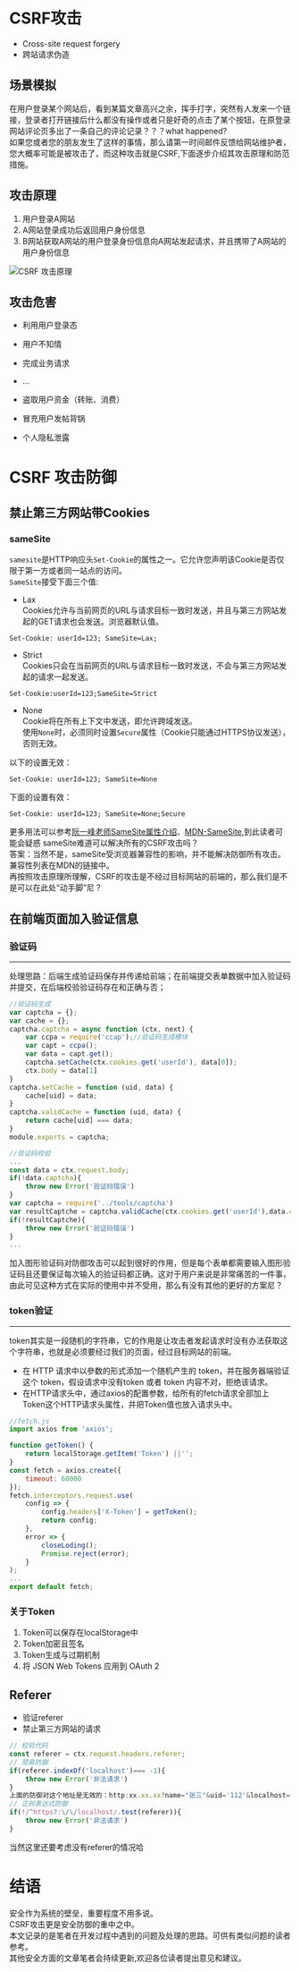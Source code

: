 # CSRF攻击  
* Cross-site request forgery
* 跨站请求伪造  
## 场景模拟  
在用户登录某个网站后，看到某篇文章高兴之余，挥手打字，突然有人发来一个链接，登录者打开链接后什么都没有操作或者只是好奇的点击了某个按钮，在原登录网站评论页多出了一条自己的评论记录？？？what happened?   
如果您或者您的朋友发生了这样的事情，那么请第一时间邮件反馈给网站维护者，您大概率可能是被攻击了，而这种攻击就是CSRF,下面逐步介绍其攻击原理和防范措施。
## 攻击原理    
1. 用户登录A网站
2. A网站登录成功后返回用户身份信息
3. B网站获取A网站的用户登录身份信息向A网站发起请求，并且携带了A网站的用户身份信息

![CSRF 攻击原理](https://github.com/doubone/javascript/blob/master/docs/images/CSRF%E6%94%BB%E5%87%BB%E5%8E%9F%E7%90%86.png "CSRF 攻击原理示意图")
## 攻击危害
* 利用用户登录态
* 用户不知情
* 完成业务请求
* ...

* 盗取用户资金（转账、消费）
* 冒充用户发帖背锅
* 个人隐私泄露

# CSRF 攻击防御
## 禁止第三方网站带Cookies
### sameSite
`samesite`是HTTP响应头`Set-Cookie`的属性之一。它允许您声明该Cookie是否仅限于第一方或者同一站点的访问。  
`SameSite`接受下面三个值:  
* Lax   
Cookies允许与当前网页的URL与请求目标一致时发送，并且与第三方网站发起的GET请求也会发送。浏览器默认值。
 ```shell
 Set-Cookie: userId=123; SameSite=Lax;
```
* Strict  
Cookies只会在当前网页的URL与请求目标一致时发送，不会与第三方网站发起的请求一起发送。
```shell
Set-Cookie:userId=123;SameSite=Strict
```
* None  
Cookie将在所有上下文中发送，即允许跨域发送。  
使用`None`时，必须同时设置`Secure`属性（Cookie只能通过HTTPS协议发送），否则无效。  

以下的设置无效：
```shell
Set-Cookie: userId=123; SameSite=None
```
下面的设置有效：
```shell
Set-Cookie: userId=123; SameSite=None;Secure
```
更多用法可以参考[阮一峰老师SameSite属性介绍](http://www.ruanyifeng.com/blog/2019/09/cookie-samesite.html)、[MDN-SameSite](https://developer.mozilla.org/en-US/docs/Web/HTTP/Headers/Set-Cookie/SameSite),到此读者可能会疑惑
sameSite难道可以解决所有的CSRF攻击吗？  
答案：当然不是，sameSite受浏览器兼容性的影响，并不能解决防御所有攻击。兼容性列表在MDN的链接中。  
再按照攻击原理所理解，CSRF的攻击是不经过目标网站的前端的，那么我们是不是可以在此处“动手脚”尼？ 
## 在前端页面加入验证信息  
### 验证码
***  

处理思路：后端生成验证码保存并传递给前端；在前端提交表单数据中加入验证码并提交，在后端校验验证码存在和正确与否；
  
```js
//验证码生成
var captcha = {};
var cache = {};
captcha.captcha = async function (ctx, next) {
    var ccpa = require('ccap');//验证码生成模块
    var capt = ccpa();
    var data = capt.get();
    captcha.setCache(ctx.cookies.get('userId'), data[0]);
    ctx.body = data[1]
}
captcha.setCache = function (uid, data) {
    cache[uid] = data;
}
captcha.validCache = function (uid, data) {
    return cache[uid] === data;
}
module.exports = captcha;
```
```js
//验证码校验
...
const data = ctx.request.body;
if(!data.captcha){
	throw new Error('验证码错误')
}
var captcha = require('../tools/captcha')
var resultCaptche = captcha.validCache(ctx.cookies.get('userId'),data.captche);
if(!resultCaptche){
	throw new Error('验证码错误')
}
...
```
加入图形验证码对防御攻击可以起到很好的作用，但是每个表单都需要输入图形验证码且还要保证每次输入的验证码都正确。这对于用户来说是非常痛苦的一件事，由此可见这种方式在实际的使用中并不受用，那么有没有其他的更好的方案尼？
### token验证  
***
token其实是一段随机的字符串，它的作用是让攻击者发起请求时没有办法获取这个字符串，也就是必须要经过我们的页面，经过目标网站的前端。
* 在 HTTP 请求中以參数的形式添加一个随机产生的 token，并在服务器端验证这个 token，假设请求中没有token 或者 token 内容不对，拒绝该请求。
* 在HTTP请求头中，通过axios的配置参数，给所有的fetch请求全部加上Token这个HTTP请求头属性，并把Token值也放入请求头中。  
```js
//fetch.js
import axios from 'axios';

function getToken() {
    return localStorage.getItem('Token') ||'';
}
const fetch = axios.create({
    timeout: 60000 
});
fetch.interceptors.request.use(
    config => {
        config.headers['X-Token'] = getToken(); 
        return config;
    },
    error => {
        closeLoding();
        Promise.reject(error);
    }
);
...
export default fetch;
```
### 关于Token  
1. Token可以保存在localStorage中
2. Token加密且签名
3. Token生成与过期机制
3. 将 JSON Web Tokens 应用到 OAuth 2

## Referer  
* 验证referer
* 禁止第三方网站的请求
```js
// 校验代码
const referer = ctx.request.headers.referer;
// 简易防御
if(referer.indexOf('localhost')=== -1){
	throw new Error('非法请求')
}
上面的防御对这个地址是无效的：http:xx.xx.xx?name="张三"&uid='112'&localhost=='哈哈哈'
// 正则表达式防御
if(!/^https?:\/\/localhost/.test(referer)){
	throw new Error('非法请求')
}
```
当然这里还要考虑没有referer的情况哈

# 结语  
 安全作为系统的壁垒，重要程度不用多说。  
 CSRF攻击更是安全防御的重中之中。  
 本文记录的是笔者在开发过程中遇到的问题及处理的思路。可供有类似问题的读者参考。   
 其他安全方面的文章笔者会持续更新,欢迎各位读者提出意见和建议。